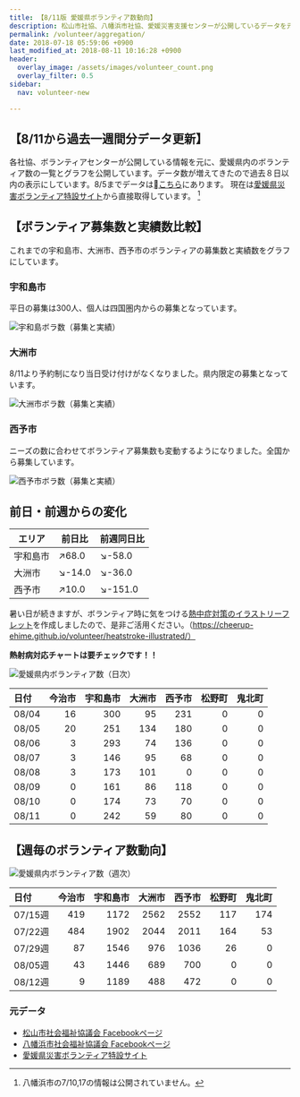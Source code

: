 ```yaml
---
title: 【8/11版 愛媛県ボランティア数動向】
description: 松山市社協、八幡浜市社協、愛媛災害支援センターが公開しているデータを元に、ボランティア数のグラフを作成・公開しています。
permalink: /volunteer/aggregation/
date: 2018-07-18 05:59:06 +0900
last_modified_at: 2018-08-11 10:16:28 +0900
header:
  overlay_image: /assets/images/volunteer_count.png
  overlay_filter: 0.5
sidebar:
  nav: volunteer-new

---
```


## 【8/11から過去一週間分データ更新】

各社協、ボランティアセンターが公開している情報を元に、愛媛県内のボランティア数の一覧とグラフを公開しています。データ数が増えてきたので過去８日以内の表示にしています。8/5までデータは[こちら](https://docs.google.com/spreadsheets/d/1h-GFHoNa55P96wu_HNbPk899eN4HZcnu1T9q4eag8Uc/edit#gid=0)にあります。 現在は[愛媛県災害ボランティア特設サイト](https://ehimesvc.jp/)から直接取得しています。 [^1]

## 【ボランティア募集数と実績数比較】

これまでの宇和島市、大洲市、西予市のボランティアの募集数と実績数をグラフにしています。

### 宇和島市

平日の募集は300人、個人は四国圏内からの募集となっています。

 ![宇和島ボラ数（募集と実績）](/assets/images/volunteer_headcount/宇和島市_volunteer_headcount_diff_20180811.png)

### 大洲市

8/11より予約制になり当日受け付けがなくなりました。県内限定の募集となっています。

 ![大洲市ボラ数（募集と実績）](/assets/images/volunteer_headcount/大洲市_volunteer_headcount_diff_20180811.png)

### 西予市

ニーズの数に合わせてボランティア募集数も変動するようになりました。全国から募集しています。

 ![西予市ボラ数（募集と実績）](/assets/images/volunteer_headcount/西予市_volunteer_headcount_diff_20180811.png)

## 前日・前週からの変化

エリア | 前日比 | 前週同日比
---------|----------|---------
宇和島市 | :arrow_upper_right:68.0 | :arrow_lower_right:-58.0
大洲市 | :arrow_lower_right:-14.0 | :arrow_lower_right:-36.0
西予市 | :arrow_upper_right:10.0 | :arrow_lower_right:-151.0


暑い日が続きますが、ボランティア時に気をつける[熱中症対策のイラストリーフレット](https://cheerup-ehime.github.io/volunteer/heatstroke-illustrated/)を作成しましたので、是非ご活用ください。（https://cheerup-ehime.github.io/volunteer/heatstroke-illustrated/）

**熱射病対応チャートは要チェックです！！**


![愛媛県内ボランティア数（日次）](/assets/images/volunteer_count.png)

[^1]: 八幡浜市の7/10,17の情報は公開されていません。

| 日付   |   今治市 |   宇和島市 |   大洲市 |   西予市 |   松野町 |   鬼北町 |
|:-------|---------:|-----------:|---------:|---------:|---------:|---------:|
| 08/04  |       16 |        300 |       95 |      231 |        0 |        0 |
| 08/05  |       20 |        251 |      134 |      180 |        0 |        0 |
| 08/06  |        3 |        293 |       74 |      136 |        0 |        0 |
| 08/07  |        3 |        146 |       95 |       68 |        0 |        0 |
| 08/08  |        3 |        173 |      101 |        0 |        0 |        0 |
| 08/09  |        0 |        161 |       86 |      118 |        0 |        0 |
| 08/10  |        0 |        174 |       73 |       70 |        0 |        0 |
| 08/11  |        0 |        242 |       59 |       80 |        0 |        0 |

## 【週毎のボランティア数動向】

![愛媛県内ボランティア数（週次）](/assets/images/volunteer_count_week.png)

| 日付    |   今治市 |   宇和島市 |   大洲市 |   西予市 |   松野町 |   鬼北町 |
|:--------|---------:|-----------:|---------:|---------:|---------:|---------:|
| 07/15週 |      419 |       1172 |     2562 |     2552 |      117 |      174 |
| 07/22週 |      484 |       1902 |     2044 |     2011 |      164 |       53 |
| 07/29週 |       87 |       1546 |      976 |     1036 |       26 |        0 |
| 08/05週 |       43 |       1446 |      689 |      700 |        0 |        0 |
| 08/12週 |        9 |       1189 |      488 |      472 |        0 |        0 |

### 元データ

- [松山市社会福祉協議会 Facebookページ](https://www.facebook.com/matsuyama.wel/)
- [八幡浜市社会福祉協議会 Facebookページ](https://www.facebook.com/ywthm.syakyo/)
- [愛媛県災害ボランティア特設サイト](https://ehimesvc.jp/)
